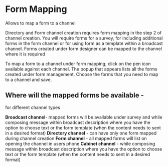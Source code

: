 
# Form Mapping
Allows to map a form to a channel

Directory and Form channel creation requires form mapping in the step 2 of channel creation.
You will require forms for a survey, for including additional forms in the form channel or for using form as a template within a broadcast channel. Forms created under form designer can be mapped to the channel where it is required

To map a form to a channel under form mapping, click on the pen icon available against each channel. The popup that appears lists all the forms created under form management. Choose the forms that you need to map to a channel and save. 

## Where will the mapped forms be available  -
 for different channel types 

**Broadcast channel**- mapped forms will be available under survey and while composing message within broadcast description where you have the option to choose text or the form template (when the content needs to sent in a desired format)
**Directory channel** - can have only one form mapped during channel creation
**Form channel** - all mapped forms will list on opening the channel in users phone
**Cabinet channel** -  while composing message within broadcast description where you have the option to choose text or the form template (when the content needs to sent in a desired format)
<!--stackedit_data:
eyJoaXN0b3J5IjpbMTg3OTYwNTg5MF19
-->